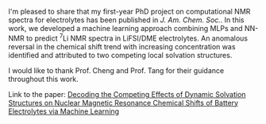 I'm pleased to share that my first-year PhD project on computational NMR spectra for electrolytes has been published in *J. Am. Chem. Soc.*. In this work, we developed a machine learning approach combining MLPs and NN-NMR to predict $^7$Li NMR spectra in LiFSI/DME electrolytes. An anomalous reversal in the chemical shift trend with increasing concentration was identified and attributed to two competing local solvation structures.

I would like to thank Prof. Cheng and Prof. Tang for their guidance throughout this work.

Link to the paper: [Decoding the Competing Effects of Dynamic Solvation Structures on Nuclear Magnetic Resonance Chemical Shifts of Battery Electrolytes via Machine Learning](https://pubs.acs.org/doi/10.1021/jacs.5c02710)
